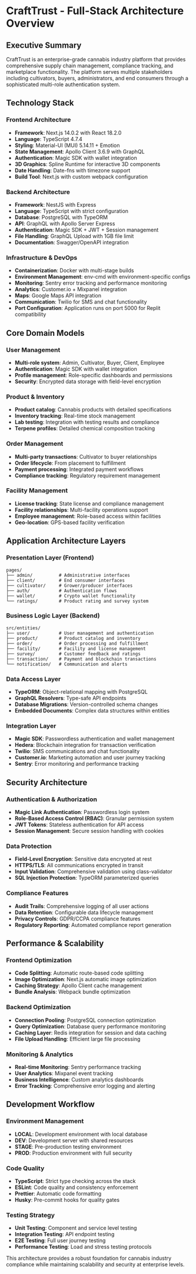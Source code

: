 # CraftTrust - Full-Stack Architecture Overview

## Executive Summary

CraftTrust is an enterprise-grade cannabis industry platform that provides comprehensive supply chain management, compliance tracking, and marketplace functionality. The platform serves multiple stakeholders including cultivators, buyers, administrators, and end consumers through a sophisticated multi-role authentication system.

## Technology Stack

### Frontend Architecture
- **Framework**: Next.js 14.0.2 with React 18.2.0
- **Language**: TypeScript 4.7.4
- **Styling**: Material-UI (MUI) 5.14.11 + Emotion
- **State Management**: Apollo Client 3.6.9 with GraphQL
- **Authentication**: Magic SDK with wallet integration
- **3D Graphics**: Spline Runtime for interactive 3D components
- **Date Handling**: Date-fns with timezone support
- **Build Tool**: Next.js with custom webpack configuration

### Backend Architecture
- **Framework**: NestJS with Express
- **Language**: TypeScript with strict configuration
- **Database**: PostgreSQL with TypeORM
- **API**: GraphQL with Apollo Server Express
- **Authentication**: Magic SDK + JWT + Session management
- **File Handling**: GraphQL Upload with 1GB file limit
- **Documentation**: Swagger/OpenAPI integration

### Infrastructure & DevOps
- **Containerization**: Docker with multi-stage builds
- **Environment Management**: env-cmd with environment-specific configs
- **Monitoring**: Sentry error tracking and performance monitoring
- **Analytics**: Customer.io + Mixpanel integration
- **Maps**: Google Maps API integration
- **Communication**: Twilio for SMS and chat functionality
- **Port Configuration**: Application runs on port 5000 for Replit compatibility

## Core Domain Models

### User Management
- **Multi-role system**: Admin, Cultivator, Buyer, Client, Employee
- **Authentication**: Magic SDK with wallet integration
- **Profile management**: Role-specific dashboards and permissions
- **Security**: Encrypted data storage with field-level encryption

### Product & Inventory
- **Product catalog**: Cannabis products with detailed specifications
- **Inventory tracking**: Real-time stock management
- **Lab testing**: Integration with testing results and compliance
- **Terpene profiles**: Detailed chemical composition tracking

### Order Management
- **Multi-party transactions**: Cultivator to buyer relationships
- **Order lifecycle**: From placement to fulfillment
- **Payment processing**: Integrated payment workflows
- **Compliance tracking**: Regulatory requirement management

### Facility Management
- **License tracking**: State license and compliance management
- **Facility relationships**: Multi-facility operations support
- **Employee management**: Role-based access within facilities
- **Geo-location**: GPS-based facility verification

## Application Architecture Layers

### Presentation Layer (Frontend)
```
pages/
├── admin/          # Administrative interfaces
├── client/         # End consumer interfaces  
├── cultivator/     # Grower/producer interfaces
├── auth/           # Authentication flows
├── wallet/         # Crypto wallet functionality
└── ratings/        # Product rating and survey system
```

### Business Logic Layer (Backend)
```
src/entities/
├── user/           # User management and authentication
├── product/        # Product catalog and inventory
├── order/          # Order processing and fulfillment
├── facility/       # Facility and license management
├── survey/         # Customer feedback and ratings
├── transaction/    # Payment and blockchain transactions
└── notification/   # Communication and alerts
```

### Data Access Layer
- **TypeORM**: Object-relational mapping with PostgreSQL
- **GraphQL Resolvers**: Type-safe API endpoints
- **Database Migrations**: Version-controlled schema changes
- **Embedded Documents**: Complex data structures within entities

### Integration Layer
- **Magic SDK**: Passwordless authentication and wallet management
- **Hedera**: Blockchain integration for transaction verification
- **Twilio**: SMS communications and chat functionality
- **Customer.io**: Marketing automation and user journey tracking
- **Sentry**: Error monitoring and performance tracking

## Security Architecture

### Authentication & Authorization
- **Magic Link Authentication**: Passwordless login system
- **Role-Based Access Control (RBAC)**: Granular permission system
- **JWT Tokens**: Stateless authentication for API access
- **Session Management**: Secure session handling with cookies

### Data Protection
- **Field-Level Encryption**: Sensitive data encrypted at rest
- **HTTPS/TLS**: All communications encrypted in transit
- **Input Validation**: Comprehensive validation using class-validator
- **SQL Injection Protection**: TypeORM parameterized queries

### Compliance Features
- **Audit Trails**: Comprehensive logging of all user actions
- **Data Retention**: Configurable data lifecycle management
- **Privacy Controls**: GDPR/CCPA compliance features
- **Regulatory Reporting**: Automated compliance report generation

## Performance & Scalability

### Frontend Optimization
- **Code Splitting**: Automatic route-based code splitting
- **Image Optimization**: Next.js automatic image optimization
- **Caching Strategy**: Apollo Client cache management
- **Bundle Analysis**: Webpack bundle optimization

### Backend Optimization
- **Connection Pooling**: PostgreSQL connection optimization
- **Query Optimization**: Database query performance monitoring
- **Caching Layer**: Redis integration for session and data caching
- **File Upload Handling**: Efficient large file processing

### Monitoring & Analytics
- **Real-time Monitoring**: Sentry performance tracking
- **User Analytics**: Mixpanel event tracking
- **Business Intelligence**: Custom analytics dashboards
- **Error Tracking**: Comprehensive error logging and alerting

## Development Workflow

### Environment Management
- **LOCAL**: Development environment with local database
- **DEV**: Development server with shared resources
- **STAGE**: Pre-production testing environment
- **PROD**: Production environment with full security

### Code Quality
- **TypeScript**: Strict type checking across the stack
- **ESLint**: Code quality and consistency enforcement
- **Prettier**: Automatic code formatting
- **Husky**: Pre-commit hooks for quality gates

### Testing Strategy
- **Unit Testing**: Component and service level testing
- **Integration Testing**: API endpoint testing
- **E2E Testing**: Full user journey testing
- **Performance Testing**: Load and stress testing protocols

This architecture provides a robust foundation for cannabis industry compliance while maintaining scalability and security at enterprise levels.